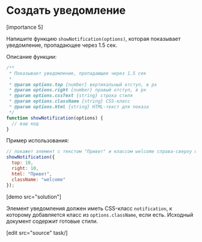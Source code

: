 # Создать уведомление

[importance 5]

Напишите функцию `showNotification(options)`, которая показывает уведомление, пропадающее через 1.5 сек. 

Описание функции:

```js
/**
 * Показывает уведомление, пропадающее через 1.5 сек
 * 
 * @param options.top {number} вертикальный отступ, в px
 * @param options.right {number} правый отступ, в px
 * @param options.cssText {string} строка стиля
 * @param options.className {string} CSS-класс 
 * @param options.html {string} HTML-текст для показа
 */
function showNotification(options) { 
  // ваш код
}
```

Пример использования:

```js
// покажет элемент с текстом "Привет" и классом welcome справа-сверху окна
showNotification({
  top: 10,
  right: 10,
  html: "Привет",
  className: "welcome"
});
```

[demo src="solution"]

Элемент уведомления должен иметь CSS-класс `notification`, к которому добавляется класс из `options.className`, если есть. Исходный документ содержит готовые стили.

[edit src="source" task/]

